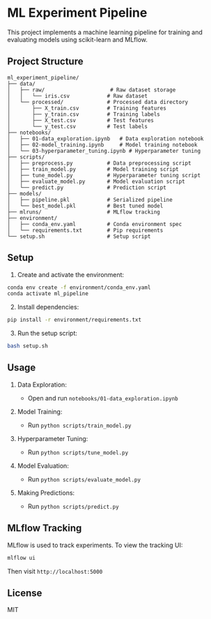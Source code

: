 # ML Experiment Pipeline

This project implements a machine learning pipeline for training and evaluating models using scikit-learn and MLflow.

## Project Structure

```
ml_experiment_pipeline/
├── data/
│   ├── raw/                     # Raw dataset storage
│   │   └── iris.csv            # Raw dataset
│   └── processed/              # Processed data directory
│       ├── X_train.csv         # Training features
│       ├── y_train.csv         # Training labels
│       ├── X_test.csv          # Test features
│       └── y_test.csv          # Test labels
├── notebooks/
│   ├── 01-data_exploration.ipynb   # Data exploration notebook
│   ├── 02-model_training.ipynb     # Model training notebook
│   └── 03-hyperparameter_tuning.ipynb # Hyperparameter tuning
├── scripts/
│   ├── preprocess.py           # Data preprocessing script
│   ├── train_model.py          # Model training script
│   ├── tune_model.py           # Hyperparameter tuning script
│   ├── evaluate_model.py       # Model evaluation script
│   └── predict.py              # Prediction script
├── models/
│   ├── pipeline.pkl            # Serialized pipeline
│   └── best_model.pkl          # Best tuned model
├── mlruns/                     # MLflow tracking
├── environment/
│   ├── conda_env.yaml          # Conda environment spec
│   └── requirements.txt        # Pip requirements
└── setup.sh                    # Setup script
```

## Setup

1. Create and activate the environment:
```bash
conda env create -f environment/conda_env.yaml
conda activate ml_pipeline
```

2. Install dependencies:
```bash
pip install -r environment/requirements.txt
```

3. Run the setup script:
```bash
bash setup.sh
```

## Usage

1. Data Exploration:
   - Open and run `notebooks/01-data_exploration.ipynb`

2. Model Training:
   - Run `python scripts/train_model.py`

3. Hyperparameter Tuning:
   - Run `python scripts/tune_model.py`

4. Model Evaluation:
   - Run `python scripts/evaluate_model.py`

5. Making Predictions:
   - Run `python scripts/predict.py`

## MLflow Tracking

MLflow is used to track experiments. To view the tracking UI:
```bash
mlflow ui
```
Then visit `http://localhost:5000`

## License

MIT